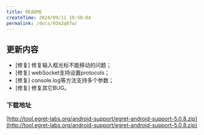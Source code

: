 ```yaml
---
title: README
createTime: 2024/09/11 10:50:04
permalink: /docs/93m2q07w/
---
```

## 更新内容

* [修复] 修复输入框光标不能移动的问题；
* [修复] webSocket支持设置protocols；
* [修复] console.log等方法支持多个参数；
* [修复] 修复其它BUG。

### 下载地址

[http://tool.egret-labs.org/android-support/egret-android-support-5.0.8.zip](http://tool.egret-labs.org/android-support/egret-android-support-5.0.8.zip)
